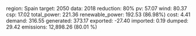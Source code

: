 region: Spain
target: 2050
data: 2018
reduction: 80%
pv: 57.07
wind: 80.37
csp: 17.02
total_power: 221.36
renewable_power: 192.53 (86.98%)
cost: 4.41
demand: 316.55
generated: 373.17
exported: -27.40
imported: 0.19
dumped: 29.42
emissions: 12,898.26 (80.01 %)
